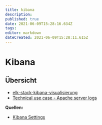 ```yaml
---
title: kibana
description: 
published: true
date: 2021-06-09T15:28:16.634Z
tags: 
editor: markdown
dateCreated: 2021-06-09T15:28:11.615Z
---
```


# Kibana

## Übersicht

* [elk-stack-kibana-visualisierung](../elk-stack-kibana-visualisierung)
* [Technical use case - Apache server logs](../elk-stack-kibana5-apache-log)

**Quellen:**

* [Kibana Settings](https://www.elastic.co/guide/en/kibana/current/settings.html)